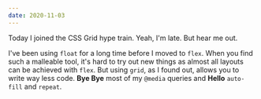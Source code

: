 ```yaml
---
date: 2020-11-03
---
```


Today I joined the CSS Grid hype train. Yeah, I'm late. But hear me out.

I've been using `float` for a long time before I moved to `flex`. When you find such a malleable tool, it's hard to try out new things as almost all layouts can be achieved with `flex`. But using `grid`, as I found out, allows you to write way less code. **Bye Bye** most of my `@media` queries and **Hello** `auto-fill` and `repeat`.
